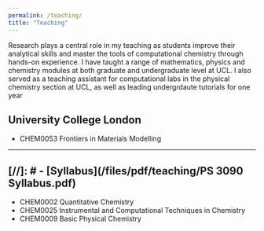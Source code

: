 ```yaml
---
permalink: /teaching/
title: "Teaching"
---
```


Research plays a central role in my teaching as students improve their
analytical skills and master the tools of computational chemistry through hands-on
experience. I have taught a range of mathematics, physics and chemistry modules at both graduate 
and undergraduate level at UCL. 
I also served as a teaching assistant for computational labs in the physical chemistry
section at UCL, as well as leading undergrdaute tutorials for one year

## University College London
- CHEM0053 Frontiers in Materials Modelling
---
[//]: #    - [Syllabus](/files/pdf/teaching/PS 3090 Syllabus.pdf)
---
- CHEM0002 Quantitative Chemistry
- CHEM0025 Instrumental and Computational Techniques in Chemistry
- CHEM0009 Basic Physical Chemistry









